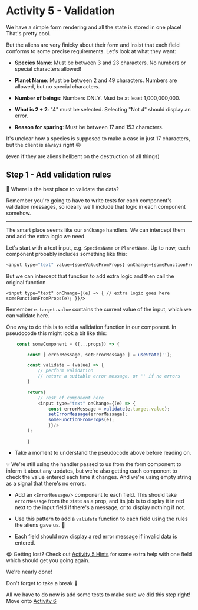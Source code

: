 # Activity 5 - Validation

We have a simple form rendering and all the state is stored in one place! That's pretty cool.

But the aliens are very finicky about their form and insist that each field conforms to some precise requirements. Let's look at what they want:

- **Species Name**: Must be between 3 and 23 characters. No numbers or special characters allowed!

- **Planet Name**: Must be between 2 and 49 characters. Numbers are allowed, but no special characters.

- **Number of beings**: Numbers ONLY. Must be at least 1,000,000,000.

-  **What is 2 + 2**: "4" must be selected. Selecting "Not 4" should display an error.

- **Reason for sparing**: Must be between 17 and 153 characters. 

It's unclear how a species is supposed to make a case in just 17 characters, but the client is always right  🙃

(even if they are aliens hellbent on the destruction of all things)

## Step 1 - Add validation rules

🤔  Where is the best place to validate the data?

Remember you're going to have to write tests for each component's validation messages, so ideally we'll include that logic in each component somehow.

---

The smart place seems like our `onChange` handlers. We can intercept them and add the extra logic we need.

Let's start with a text input, e.g. `SpeciesName` or `PlanetName`. Up to now, each component probably includes something like this:

```JavaScript
<input type="text" value={someValueFromProps} onChange={someFunctionFromProps}/>
```

But we can intercept that function to add extra logic and then call the original function

`<input type="text" onChange={(e) => { // extra logic goes here 
someFunctionFromProps(e); }}/>`

Remember `e.target.value` contains the current value of the input, which we can validate here. 

One way to do this is to add a validation function in our component. In pseudocode this might look a bit like this:

```JavaScript
	const someComponent = ({...props}) => {

		const [ errorMessage, setErrorMessage ] = useState('');

		const validate = (value) => {
			// perform validation
			// return a suitable error message, or '' if no errors
		}

		return(
			// rest of component here
			<input type="text" onChange={(e) => {
				const errorMessage = validate(e.target.value);
				setErrorMessage(errorMessage);
				someFunctionFromProps(e);
				}}/>
		);

		}
```

-   Take a moment to understand the pseudocode above before reading on.

💡  We're still using the handler passed to us from the form component to inform it about any updates, but we're also getting each component to check the value entered each time it changes. And we're using empty string as a signal that there's no errors.

-   Add an `<ErrorMessage/>` component to each field. This should take `errorMessage` from the state as a prop, and its job is to display it in red next to the input field if there's a message, or to display nothing if not.

-   Use this pattern to add a `validate` function to each field using the rules the aliens gave us. 👾

-   Each field should now display a red error message if invalid data is entered.

😭  Getting lost? Check out [Activity 5 Hints](./activity-5-hints.md) for some extra help with one field which should get you going again.

We're nearly done!

Don't forget to take a break 🌯

All we have to do now is add some tests to make sure we did this step right! Move onto [Activity 6](./activity-6.md)
